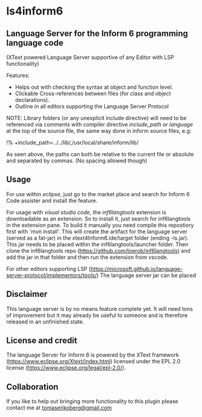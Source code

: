 # ls4inform6
## Language Server for the Inform 6 programming language code 
(XText powered Language Server supportive of any Editor with LSP functionality)

Features: 
  * Helps out with checking the syntax at object and function level. 
  * Clickable Cross-references between files (for class and object declarations).
  * Outline in all editors supporting the Language Server Protocol

NOTE: Library folders (or any unexplicit include directive) will need to be referenced via comments with compiler directive *include_path* or *language* at the top of the source file, the same way done in inform source files, e.g:

!% +include_path=../../lib/,/usr/local/share/inform/lib/

As seen above, the paths can both be relative to the current file or absolute and separated by commas. (No spacing allowed though)


## Usage

For use within _eclipse_, just go to the market place and search for Inform 6 Code assister and install the feature.

For usage with _visual studio code_, the _inf6langtools_ extension is downloadable as an extension.  So to install it, just search for inf6langtools in the extension pane. To build it manually you need compile this repostiory first with 'mvn install'. This will create the artifact for the language server (served as a fat-jar) in the xtext4Inform6.ide/target folder (ending -ls.jar). This jar needs to be placed within the inf6langtools/launcher folder. Then clone the inf6langtools repo (https://github.com/toerob/inf6langtools) and add the jar in that folder and then run the extension from vscode. 

For other editors supporting LSP (https://microsoft.github.io/language-server-protocol/implementors/tools/)
The language server jar can be placed


## Disclaimer

This language server is by no means feature complete yet. It will need tons of improvement but it may already be useful to someone and is therefore released in an unfinished state.

## License and credit
The language Server for Inform 6 is powered by the XText framework (https://www.eclipse.org/Xtext/index.html) licensed under the EPL 2.0 license (https://www.eclipse.org/legal/epl-2.0/). 


## Collaboration

If you like to help out bringing more functionality to this plugin please contact me at tomaserikoberg@gmail.com
